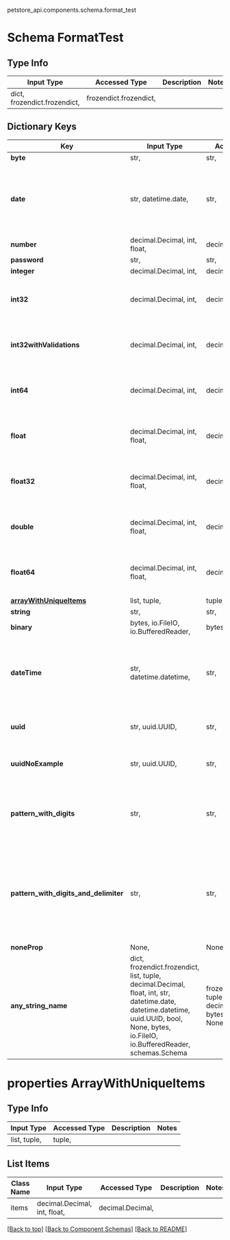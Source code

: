 petstore_api.components.schema.format_test
# Schema FormatTest

## Type Info
Input Type | Accessed Type | Description | Notes
------------ | ------------- | ------------- | -------------
dict, frozendict.frozendict,  | frozendict.frozendict,  |  |

## Dictionary Keys
Key | Input Type | Accessed Type | Description | Notes
------------ | ------------- | ------------- | ------------- | -------------
**byte** | str,  | str,  |  |
**date** | str, datetime.date,  | str,  |  | value must conform to RFC-3339 full-date YYYY-MM-DD
**number** | decimal.Decimal, int, float,  | decimal.Decimal,  |  |
**password** | str,  | str,  |  |
**integer** | decimal.Decimal, int,  | decimal.Decimal,  |  | [optional]
**int32** | decimal.Decimal, int,  | decimal.Decimal,  |  | [optional] value must be a 32 bit integer
**int32withValidations** | decimal.Decimal, int,  | decimal.Decimal,  |  | [optional] value must be a 32 bit integer
**int64** | decimal.Decimal, int,  | decimal.Decimal,  |  | [optional] value must be a 64 bit integer
**float** | decimal.Decimal, int, float,  | decimal.Decimal,  | this is a reserved python keyword | [optional] value must be a 32 bit float
**float32** | decimal.Decimal, int, float,  | decimal.Decimal,  |  | [optional] value must be a 32 bit float
**double** | decimal.Decimal, int, float,  | decimal.Decimal,  |  | [optional] value must be a 64 bit float
**float64** | decimal.Decimal, int, float,  | decimal.Decimal,  |  | [optional] value must be a 64 bit float
[**arrayWithUniqueItems**](#properties-arraywithuniqueitems) | list, tuple,  | tuple,  |  | [optional]
**string** | str,  | str,  |  | [optional]
**binary** | bytes, io.FileIO, io.BufferedReader,  | bytes, io.FileIO,  |  | [optional]
**dateTime** | str, datetime.datetime,  | str,  |  | [optional] value must conform to RFC-3339 date-time
**uuid** | str, uuid.UUID,  | str,  |  | [optional] value must be a uuid
**uuidNoExample** | str, uuid.UUID,  | str,  |  | [optional] value must be a uuid
**pattern_with_digits** | str,  | str,  | A string that is a 10 digit number. Can have leading zeros. | [optional]
**pattern_with_digits_and_delimiter** | str,  | str,  | A string starting with &#x27;image_&#x27; (case insensitive) and one to three digits following i.e. Image_01. | [optional]
**noneProp** | None,  | NoneClass,  |  | [optional]
**any_string_name** | dict, frozendict.frozendict, list, tuple, decimal.Decimal, float, int, str, datetime.date, datetime.datetime, uuid.UUID, bool, None, bytes, io.FileIO, io.BufferedReader, schemas.Schema | frozendict.frozendict, tuple, decimal.Decimal, str, bytes, BoolClass, NoneClass, FileIO | any string name can be used but the value must be the correct type | [optional]

# properties ArrayWithUniqueItems

## Type Info
Input Type | Accessed Type | Description | Notes
------------ | ------------- | ------------- | -------------
list, tuple,  | tuple,  |  |

## List Items
Class Name | Input Type | Accessed Type | Description | Notes
------------- | ------------- | ------------- | ------------- | -------------
items | decimal.Decimal, int, float,  | decimal.Decimal,  |  |

[[Back to top]](#top) [[Back to Component Schemas]](../../../README.md#Component-Schemas) [[Back to README]](../../../README.md)
